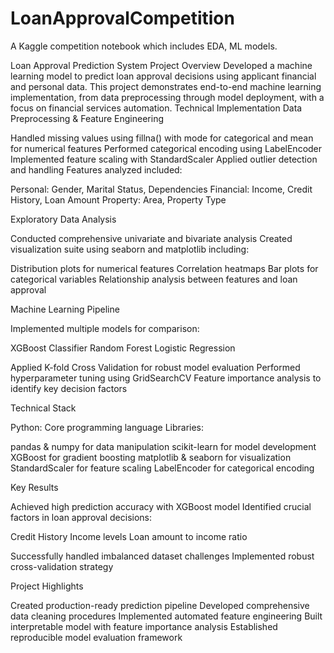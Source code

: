 # LoanApprovalCompetition
A Kaggle competition notebook which includes EDA, ML models. 

Loan Approval Prediction System
Project Overview
Developed a machine learning model to predict loan approval decisions using applicant financial and personal data. This project demonstrates end-to-end machine learning implementation, from data preprocessing through model deployment, with a focus on financial services automation.
Technical Implementation
Data Preprocessing & Feature Engineering

Handled missing values using fillna() with mode for categorical and mean for numerical features
Performed categorical encoding using LabelEncoder
Implemented feature scaling with StandardScaler
Applied outlier detection and handling
Features analyzed included:

Personal: Gender, Marital Status, Dependencies
Financial: Income, Credit History, Loan Amount
Property: Area, Property Type



Exploratory Data Analysis

Conducted comprehensive univariate and bivariate analysis
Created visualization suite using seaborn and matplotlib including:

Distribution plots for numerical features
Correlation heatmaps
Bar plots for categorical variables
Relationship analysis between features and loan approval



Machine Learning Pipeline

Implemented multiple models for comparison:

XGBoost Classifier
Random Forest
Logistic Regression


Applied K-fold Cross Validation for robust model evaluation
Performed hyperparameter tuning using GridSearchCV
Feature importance analysis to identify key decision factors

Technical Stack

Python: Core programming language
Libraries:

pandas & numpy for data manipulation
scikit-learn for model development
XGBoost for gradient boosting
matplotlib & seaborn for visualization
StandardScaler for feature scaling
LabelEncoder for categorical encoding



Key Results

Achieved high prediction accuracy with XGBoost model
Identified crucial factors in loan approval decisions:

Credit History
Income levels
Loan amount to income ratio


Successfully handled imbalanced dataset challenges
Implemented robust cross-validation strategy

Project Highlights

Created production-ready prediction pipeline
Developed comprehensive data cleaning procedures
Implemented automated feature engineering
Built interpretable model with feature importance analysis
Established reproducible model evaluation framework
